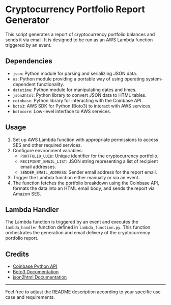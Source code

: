 # Cryptocurrency Portfolio Report Generator

This script generates a report of cryptocurrency portfolio balances and sends it via email. It is designed to be run as an AWS Lambda function triggered by an event.

## Dependencies

- `json`: Python module for parsing and serializing JSON data.
- `os`: Python module providing a portable way of using operating system-dependent functionality.
- `datetime`: Python module for manipulating dates and times.
- `json2html`: Python library to convert JSON data to HTML tables.
- `coinbase`: Python library for interacting with the Coinbase API.
- `boto3`: AWS SDK for Python (Boto3) to interact with AWS services.
- `botocore`: Low-level interface to AWS services.

## Usage

1. Set up AWS Lambda function with appropriate permissions to access SES and other required services.
2. Configure environment variables:
   - `PORTFOLIO_UUID`: Unique identifier for the cryptocurrency portfolio.
   - `RECIPIENT_EMAIL_LIST`: JSON string representing a list of recipient email addresses.
   - `SENDER_EMAIL_ADDRESS`: Sender email address for the report email.
3. Trigger the Lambda function either manually or via an event.
4. The function fetches the portfolio breakdown using the Coinbase API, formats the data into an HTML email body, and sends the report via Amazon SES.

## Lambda Handler

The Lambda function is triggered by an event and executes the `lambda_handler` function defined in `lambda_function.py`. This function orchestrates the generation and email delivery of the cryptocurrency portfolio report.

## Credits

- [Coinbase Python API](https://github.com/coinbase/coinbase-python)
- [Boto3 Documentation](https://boto3.amazonaws.com/v1/documentation/api/latest/index.html)
- [json2html Documentation](https://pypi.org/project/json2html/)

---

Feel free to adjust the README description according to your specific use case and requirements.
